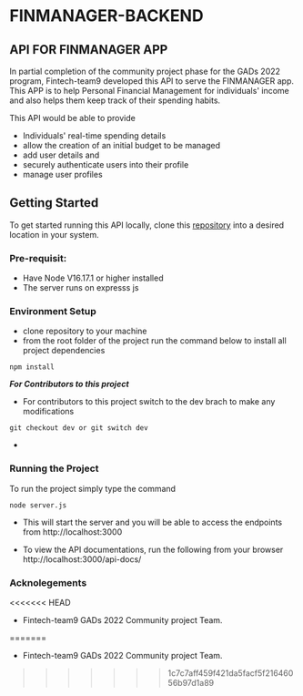 # FINMANAGER-BACKEND

## API FOR FINMANAGER APP

In partial completion of the community project phase for the GADs 2022 program, Fintech-team9 developed this API to serve the FINMANAGER app. This APP is to help Personal Financial Management for individuals' income and also helps them keep track of their spending habits.

This API would  be able to provide
- Individuals' real-time spending details
- allow the creation of an initial budget to be managed
- add user details and 
- securely authenticate users into their profile
- manage user profiles

## Getting Started

To get started running this API locally, clone this [repository](https://github.com/FINMANAGER/FINMANAGER-BACKEND) into a desired location in your system.

### Pre-requisit:
- Have Node V16.17.1 or higher installed
- The server runs on expresss js 

### Environment Setup
- clone repository to your machine
- from the root folder of the project run the command below to install all project dependencies
```
npm install
```

***For Contributors to this project***
- For contributors to this project switch to the dev brach to make any modifications
```
git checkout dev or git switch dev
```
- 

### Running the Project
To run the project simply type the command

```
node server.js
```
- This will start the server and you will be able to access the endpoints from http://localhost:3000

- To view the API documentations, run the following from your browser http://localhost:3000/api-docs/

### Acknolegements
<<<<<<< HEAD
 - Fintech-team9 GADs 2022 Community project Team.






=======
 - Fintech-team9 GADs 2022 Community project Team.
>>>>>>> 1c7c7aff459f421da5facf5f21646056b97d1a89
